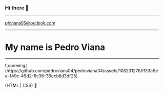 ### Hi there 👋
<hr>

phviana95@outlook.com
<hr>

<h1>My name is Pedro Viana</h1>

<hr> ![codeimg](https://github.com/pedroviana04/pedroviana04/assets/108231276/ff33c5ea-149c-49d2-8c36-36ecb8d3df25)


 (HTML | CSS) 🚀

<!--
**pedroviana04/pedroviana04** is a ✨ _special_ ✨ repository because its `README.md` (this file) appears on your GitHub profile.

Here are some ideas to get you started:

- 🔭 I’m currently working on ...
- 🌱 I’m currently learning ...
- 👯 I’m looking to collaborate on ...
- 🤔 I’m looking for help with ...
- 💬 Ask me about ...
- 📫 How to reach me: ...
- 😄 Pronouns: ...
- ⚡ Fun fact: ...
-->

